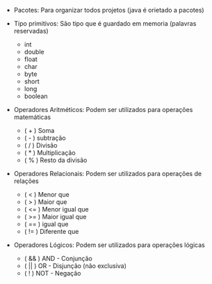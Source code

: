 - Pacotes: Para organizar todos projetos (java é orietado a pacotes)

- Tipo primitivos: São tipo que é guardado em memoria (palavras reservadas)
  - int
  - double
  - float
  - char
  - byte
  - short
  - long
  - boolean

- Operadores Aritméticos: Podem ser utilizados para operações matemáticas
  - ( + ) Soma
  - ( - ) subtração
  - ( / ) Divisão
  - ( * ) Multiplicação
  - ( % ) Resto da divisão

- Operadores Relacionais: Podem ser utilizados para operações de relações
  - ( < ) Menor que
  - ( > ) Maior que
  - ( <= ) Menor igual que
  - ( >= ) Maior igual que
  - ( == ) igual que
  - ( != ) Diferente que

- Operadores Lógicos: Podem ser utilizados para operações lógicas
  - ( && ) AND - Conjunção
  - ( || ) OR - Disjunção (não exclusiva)
  - ( ! ) NOT - Negação